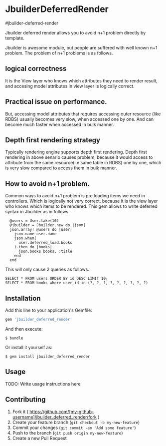 # JbuilderDeferredRender

#jbuilder-deferred-render

Jbuilder deferred render allows you to avoid n+1 problem directly by template.

Jbuilder is awesome module, but people are suffered with well known n+1 problem.
The problem of n+1 problems is as follows.

## logical correctness
It is the View layer who knows which attributes they need to render result, and accesing model attributes in view layer is logically correct.

## Practical issue on performance.
But, accessing model attributes that requires accessing outer resource (like RDBS) usually becomes very slow, when  accessed one by one.
And can become much faster when accessed in bulk manner.

## Depth first rendering strategy

Typically rendering engine supports depth first rendering. 
Depth first rendering in above senario causes problem, because it would access to attribute from the same resource(i.e same table in RDBS) one by one, which is very slow compared to access them
in bulk manner.

## How to avoid n+1 problem.

Common ways to avoid n+1 problem is pre loading items we need in controllers. Which is logically not very correct, because it is the view layer who knows which items to be rendered.
This gem allows to write deferred syntax in Jbuilder as in follows.

```
  @users = User.take(10)
  @jbuilder = Jbuilder.new do |json|
  json.array! @users do |user|
    json.name user.name
    json.when(
      user.deferred_load.books
    ).then do |books|
      json.books books, :title
    end
  end
```

This will only cause 2 queries as follows.

```
SELECT * FROM users ORDER BY id DESC LIMIT 10;
SELECT * FROM books where user_id in (?, ?, ?, ?, ?, ?, ?, ?, ?)
```

## Installation

Add this line to your application's Gemfile:

```ruby
gem 'jbuilder_deferred_render'
```

And then execute:

    $ bundle

Or install it yourself as:

    $ gem install jbuilder_deferred_render

## Usage

TODO: Write usage instructions here

## Contributing

1. Fork it ( https://github.com/[my-github-username]/jbuilder_deferred_render/fork )
2. Create your feature branch (`git checkout -b my-new-feature`)
3. Commit your changes (`git commit -am 'Add some feature'`)
4. Push to the branch (`git push origin my-new-feature`)
5. Create a new Pull Request
